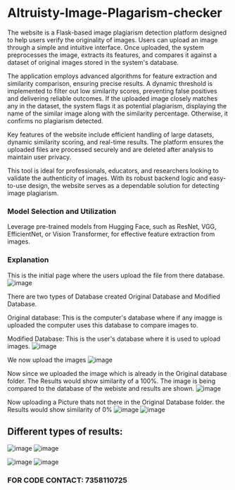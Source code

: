 # Altruisty-Image-Plagarism-checker

The website is a Flask-based image plagiarism detection platform designed to help users verify the originality of images. Users can upload an image through a simple and intuitive interface. Once uploaded, the system preprocesses the image, extracts its features, and compares it against a dataset of original images stored in the system's database.

The application employs advanced algorithms for feature extraction and similarity comparison, ensuring precise results. A dynamic threshold is implemented to filter out low similarity scores, preventing false positives and delivering reliable outcomes. If the uploaded image closely matches any in the dataset, the system flags it as potential plagiarism, displaying the name of the similar image along with the similarity percentage. Otherwise, it confirms no plagiarism detected.

Key features of the website include efficient handling of large datasets, dynamic similarity scoring, and real-time results. The platform ensures the uploaded files are processed securely and are deleted after analysis to maintain user privacy.

This tool is ideal for professionals, educators, and researchers looking to validate the authenticity of images. With its robust backend logic and easy-to-use design, the website serves as a dependable solution for detecting image plagiarism.

### Model Selection and Utilization
Leverage pre-trained models from Hugging Face, such as ResNet, VGG, EfficientNet, or Vision Transformer, for effective feature extraction from images.

### Explanation
This is the initial page where the users upload the file from there database.
![image](https://github.com/user-attachments/assets/f64c1fe0-c83a-486f-a3fa-8f12ba821cd7)

There are two types of Database created Original Database and Modified Database.

Original database: This is the computer's database where if any imagge is uploaded the computer uses this database to compare images to.

Modified Database: This is the user's database where it is used to upload images.
![image](https://github.com/user-attachments/assets/863f34f5-29c7-4c51-89a5-4efbfd6f86d1)

We now upload the images 
![image](https://github.com/user-attachments/assets/7feb2ea1-b4e7-4233-a17c-f6b356f2b380)

Now since we uploaded the image which is already in the Original database folder. The Results would show similarity of a 100%.
The image is being compared to the database of the webiste and results are shown.
![image](https://github.com/user-attachments/assets/cec34d80-d9a7-43b7-8c17-127d65db72cf)

Now uploading a Picture thats not there in the Original Database folder. the Results would show similarity of 0%
![image](https://github.com/user-attachments/assets/c58b8e34-7a08-4256-bc73-d90987f7c309)
![image](https://github.com/user-attachments/assets/eea3afff-dc63-4c6b-b8db-8bc4e5e6bb7e)


## Different types of results:

![image](https://github.com/user-attachments/assets/01f3b13b-7594-461d-a12f-c61327adc275)
![image](https://github.com/user-attachments/assets/fca31379-aaad-4ef2-8198-6eec70740fb6)

![image](https://github.com/user-attachments/assets/cd06a8d0-438b-4dcb-a1d6-7d6a3adf4e54)
![image](https://github.com/user-attachments/assets/9891c078-a24d-45b1-b81e-0583a957f1f2)


### FOR CODE CONTACT: 7358110725
